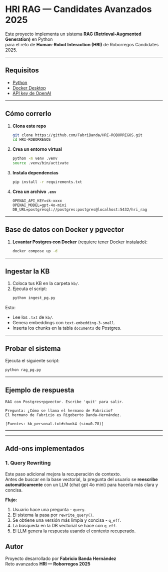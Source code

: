 # HRI RAG — Candidates Avanzados 2025

Este proyecto implementa un sistema **RAG (Retrieval-Augmented Generation)** en Python  
para el reto de **Human-Robot Interaction (HRI)** de Roborregos Candidates 2025.

---

## Requisitos

- [Python](https://www.python.org/downloads/)
- [Docker Desktop](https://www.docker.com/products/docker-desktop/)
- [API key de OpenAI](https://platform.openai.com/)

---

## Cómo correrlo

1. **Clona este repo**
   ```bash
   git clone https://github.com/FabriBanda/HRI-ROBORREGOS.git
   cd HRI-ROBORREGOS
   ```

2. **Crea un entorno virtual**
   ```bash
   python -m venv .venv
   source .venv/bin/activate
   ```

3. **Instala dependencias**
   ```bash
   pip install -r requirements.txt
   ```

4. **Crea un archivo `.env`**
   ```env
   OPENAI_API_KEY=sk-xxxx
   OPENAI_MODEL=gpt-4o-mini
   DB_URL=postgresql://postgres:postgres@localhost:5432/hri_rag
   ```

---

## Base de datos con Docker y pgvector

1. **Levantar Postgres con Docker** (requiere tener Docker instalado):
   ```bash
   docker compose up -d
   ```

---

## Ingestar la KB 

1. Coloca tus KB en la carpeta `kb/`.
2. Ejecuta el script:
   ```bash
   python ingest_pg.py
   ```

Esto:
- Lee los `.txt` de `kb/`.
- Genera embeddings con `text-embedding-3-small`.
- Inserta los chunks en la tabla `documents` de Postgres.

---

## Probar el sistema

Ejecuta el siguiente script:
 ```bash
python rag_pg.py
```

---

## Ejemplo de respuesta

```
RAG con Postgres+pgvector. Escribe 'quit' para salir.

Pregunta: ¿Cómo se llama el hermano de Fabricio?
El hermano de Fabricio es Rigoberto Banda-Hernández.

[Fuentes: kb_personal.txt#chunk4 (sim=0.78)]
```

---

---

## Add-ons implementados

### 1. Query Rewriting
Este paso adicional mejora la recuperación de contexto.  
Antes de buscar en la base vectorial, la pregunta del usuario se **reescribe automáticamente** con un LLM (chat gpt 4o mini) para hacerla más clara y concisa.

**Flujo:**
  1. Usuario hace una pregunta - `query`.
  2. El sistema la pasa por `rewrite_query()`.
  3. Se obtiene una versión más limpia y concisa - `q_eff`.
  4. La búsqueda en la DB vectorial se hace con `q_eff`.
  5. El LLM genera la respuesta usando el contexto recuperado.


## Autor

Proyecto desarrollado por **Fabricio Banda Hernández**  
Reto avanzados **HRI — Roborregos 2025**
